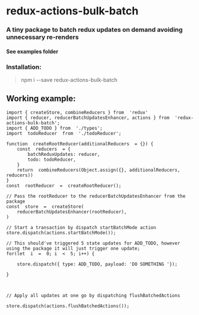# redux-actions-bulk-batch 
###  A tiny package to batch redux updates on demand avoiding unnecessary re-renders

#### See examples folder

### Installation:

> npm i --save redux-actions-bulk-batch

## Working example:

    import { createStore, combineReducers } from  'redux'
	import { reducer, reducerBatchUpdatesEnhancer, actions } from  'redux-actions-bulk-batch';
	import { ADD_TODO } from  './types';
	import  todoReducer  from  './todoReducer';

	function  createRootReducer(additionalReducers  = {}) {
		const  reducers  = {
			batchReduxUpdates: reducer,
			todo: todoReducer,
		}
		return  combineReducers(Object.assign({}, additionalReducers, reducers))
	}
	const  rootReducer  =  createRootReducer();

    // Pass the rootReducer to the reducerBatchUpdatesEnhancer from the package
	const  store  =  createStore(
		reducerBatchUpdatesEnhancer(rootReducer),
	)

	// Start a transaction by dispatch startBatchMode action
    store.dispatch(actions.startBatchMode());

    // This should've triggered 5 state updates for ADD_TODO, however using the package it will just trigger one update;
    for(let  i  =  0; i  <  5; i++) {

        store.dispatch({ type: ADD_TODO, payload: 'DO SOMETHING '});

    }

    

    // Apply all updates at one go by dispatching flushBatchedActions

    store.dispatch(actions.flushBatchedActions());
